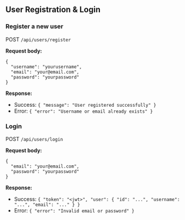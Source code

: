 ## User Registration & Login

### Register a new user
POST `/api/users/register`

**Request body:**
```
{
  "username": "yourusername",
  "email": "your@email.com",
  "password": "yourpassword"
}
```

**Response:**
- Success: `{ "message": "User registered successfully" }`
- Error: `{ "error": "Username or email already exists" }`

### Login
POST `/api/users/login`

**Request body:**
```
{
  "email": "your@email.com",
  "password": "yourpassword"
}
```

**Response:**
- Success: `{ "token": "<jwt>", "user": { "id": "...", "username": "...", "email": "..." } }`
- Error: `{ "error": "Invalid email or password" }` 